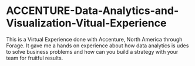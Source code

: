 # ACCENTURE-Data-Analytics-and-Visualization-Vitual-Experience
This is a Virtual Experience done with Accenture, North America through Forage. It gave me a hands on experience about how data analytics is udes to solve business problems and how can you build a strategy with your team for fruitful results.
